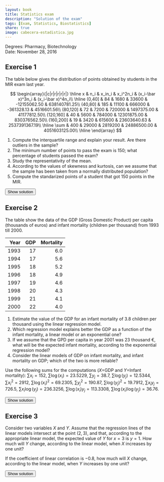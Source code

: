 ```yaml
---
layout: book
title: Statistics exam
description: "Solution of the exam"
tags: [Exam, Statistics, Biostatistics]
share: true
image: cabecera-estadistica.jpg
---
```




Degrees: Pharmacy, Biotechnology  
Date: November 28, 2016 

## Exercise 1
The table below gives the distribution of points obtained by students in the MIR exam last year.

$$
\begin{array}{|c|r|r|r|r|r|}
\hline
x & n_i & x_in_i & x_i^2n_i & (x_i-\bar x)^3n_i & (x_i-\bar x)^4n_i\\
\hline
(0,40] & 84 & 1680 & 33600 & -12155062.50 & 638140781.25\\
(40,80] & 185 & 11100 & 666000 & -361328.13 & 4516601.56\\
(80,120] & 72 & 7200 & 720000 & 1497375.00 & 41177812.50\\
(120,160] & 40 & 5600 & 784000 & 12301875.00 & 830376562.50\\
(160,200] & 19 & 3420 & 615600 & 23603640.63 & 2537391367.19\\
\hline
\sum & 400 & 29000 & 2819200 & 24886500.00 & 4051603125.00\\
\hline
\end{array}
$$

1. Compute the interquartile range and explain your result. Are there outliers in the sample?
2. The minimum number of points to pass the exam is 150; what percentage of students passed the exam?
3. Study the representativity of the mean.
4. According to the values of skewness and kurtosis, can we assume that the sample has been taken from a normally distributed population?
5. Compute the standarized points of a student that got 150 points in the MIR.



<div><button class="solution">Show solution</button></div>
<div id="solution" style="display: none">
1. $Q_1=43.48$ points, $Q_3=97.78$ points and $IQR=54.3$ points.<br/>
Fences: $F_1=-37.97$ points and $F_2=179.23$ points. Thus, there are outliers. <br/>
2. $F_{150}=0.925$, so the percentage of students that passed the exam is $7.5\%$. <br/>
3. $\bar x=72.5$ points, $s^2=1791.75$ points², $s=42.3291$ points, $cv=0.5838$. As the coefficient of variation is greater than 0.5 but not too much there is a moderate variability and the mean is moderately representative.<br/>
4. $g_1=0.8203$, so the distribution is right-skewed. $g_2=0.1551$, so the distribution is a little bit more peaked than a bell curve (leptokurtic). As $g_1$ and $g_2$ are between -2 and 2 we can assume that the sample has been taken from a normaly distributed population. <br/>
5. $z(150)=1.83$.
</div>

## Exercise 2
The table show the data of the GDP (Gross Domestic Product) per capita (thousands of euros) and infant mortality
(children per thousand) from 1993 till 2000.

| Year| GDP| Mortality|
|----:|---:|---------:|
| 1993|  17|       6.0|
| 1994|  17|       5.6|
| 1995|  18|       5.2|
| 1996|  18|       4.9|
| 1997|  19|       4.6|
| 1998|  20|       4.3|
| 1999|  21|       4.1|
| 2000|  22|       4.0|

1. Estimate the value of the GDP for an infant mortality of 3.8 children per thousand using the linear regression model.
2. Which regression model explains better the GDP as a function of the infant mortality, a linear model or an exponential one?
3. If we assume that the GPD per capita in year 2001 was 23 thousand €, what will be the expected infant mortality, according to the exponential regression model?
4. Consider the linear models of GDP on infant mortality, and infant mortality on GDP; which of the two is more reliable?

Use the following sums for the computations ($X$=GDP and $Y$=Infant mortality):
$\sum x_i=152$, $\sum \log(x_i)=23.5229$, $\sum y_j=38.7$, $\sum \log(y_j)=12.5344$,
$\sum x_i^2=2912$, $\sum \log(x_i)^2=69.2305$, $\sum y_j^2=190.87$, $\sum \log(y_j)^2=19.7912$,
$\sum x_iy_j=726.5$, $\sum x_i\log(y_j)=236.3256$, $\sum \log(x_i)y_j=113.3308$, $\sum \log(x_i)\log(y_j)=36.76$.

<div><button class="solution">Show solution</button></div>
<div id="solution" style="display: none">

1. Linear model of GDF on infant mortality: <br/>
$\bar x=19$ 10³€, $s_x^2=3$ 10⁶€. <br/>
$\bar y=4.8375$ children per thousand, $s_y^2=0.4573$ (children per thousan)². <br/>
$s_{xy}=-1.1$ 10³€⋅children per thousand. <br/>
Regression line of GDP on infant mortality: $x=30.6351 + -2.4052y$. <br/>
$x(3.8) =21.4954$. <br/>

2. $\overline{\log(x)}=2.9404$ log(10³€), $s_{\log(x)}^2=0.0081$ log(10³€)². <br/>
$s_{\log(x)y}=-0.0577$ log(10³€)•children per thousand. <br/>
Linear coefficient of determination of GDP on infant mortality $r^2=0.8819$. <br/>
Exponential coefficient of determination of GDP on infant mortality $r^2=0.9002$. <br/>
Thus, the exponential model explains a little bit better the relation between the GDP and the infant mortality. <br/>

3. $\overline{\log(y)}=1.5668$ log(children per thousand), $s_{\log(y)}^2=0.019$ log(children per thousand)². <br/>
$s_{x\log(y)}=-0.2284$ 10³€⋅log(children per thousand). <br/>
Exponential model of infant mortality on GDP: $y=e^{3.0135 + -0.0761x}$. <br/>
$y(23)=3.5332$.<br/>
4. The reliability of both models is the same as they have the same coefficient of determination. 
</div>

## Exercise 3
Consider two variables $X$ and $Y$. Assume that the regression lines of the linear models intersect at the point $(2,3)$, and that, according to the appropriate linear model, the expected value of $Y$ for $x=3$ is $y=1$. How much will $Y$ change, according to the linear model, when $X$ increases by one unit?

If the coefficient of linear correlation is $-0.8$, how much will $X$ change, according to the linear model, when $Y$ increases by one unit?

<div><button class="solution">Show solution</button></div>
<div id="solution" style="display: none">
$\bar x=2$ and $\bar y=3$. <br/>
$b_{yx}=-2$, so $Y$ decreases 2 units when $X$ increases by one unit. <br/>
$b_{xy}=-0.32$, so $X$ decreases 0.32 units when $Y$ increases by one unit. <br/>
</div>

